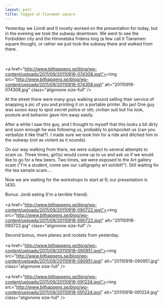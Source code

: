 ```yaml
---
layout: post
title: Tagged at Tianamen square
---
```


Yesterday we (Jordi and I) mostly worked on the presentation for today, but in the evening we took the subway downtown. We went to see the Forbidden city and the Himmelska fridens torg (a few call it Tianamen square though), or rather we just took the subway there and walked from there.

<br /><br /><a href=\"http://www.bithappens.se/blog/wp-content/uploads/2011/09/20110918-074308.jpg\"><img src=\"http://www.bithappens.se/blog/wp-content/uploads/2011/09/20110918-074308.jpg\" alt=\"20110918-074308.jpg\" class=\"alignnone size-full\" /></a>

At the street there were many guys walking around selling their service of snapping a pic of you and printing it on a portable printer. Bo jao! One guy was soooo easy to spot secret police or sth; civilian suit but his look, posture and behavior gave him away easily. 
<!--more-->
After a while I saw this guy, and I thought to myself that this looks a bit dirty and soon enough he was following us, probably to pickpocket us (can you verbalize it like that?). I made sure we took him for a ride and ditched him in the subway (not as violent as it sounds).

On our way walking from there, we were subject to several attempts to scam us. Three times, girl(s) would come up to us and ask us if we would like to go for a few beers. Two times, we were exposed to the Art gallery scam (\"I\'m a student, come see our calligraphy art exhibit!\"). Still waiting for the tea sample scam....

Now we are waiting for the workshops to start at 9; our presentation is 1430.

Bonus: Jordi eating (I\'m a terrible friend).
 <br /><br /><a href=\"http://www.bithappens.se/blog/wp-content/uploads/2011/09/20110918-090722.jpg\"><img src=\"http://www.bithappens.se/blog/wp-content/uploads/2011/09/20110918-090722.jpg\" alt=\"20110918-090722.jpg\" class=\"alignnone size-full\" /></a>


Second bonus, more planes and rockets from yesterday.
<br /><br /><a href=\"http://www.bithappens.se/blog/wp-content/uploads/2011/09/20110918-090951.jpg\"><img src=\"http://www.bithappens.se/blog/wp-content/uploads/2011/09/20110918-090951.jpg\" alt=\"20110918-090951.jpg\" class=\"alignnone size-full\" /></a><br /><br /><a href=\"http://www.bithappens.se/blog/wp-content/uploads/2011/09/20110918-091224.jpg\"><img src=\"http://www.bithappens.se/blog/wp-content/uploads/2011/09/20110918-091224.jpg\" alt=\"20110918-091224.jpg\" class=\"alignnone size-full\" /></a>